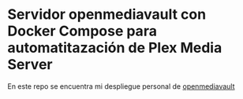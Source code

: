 ﻿# Servidor openmediavault con Docker Compose para automatitazación de Plex Media Server

 En este repo se encuentra mi despliegue personal de [openmediavault](https://www.openmediavault.org/)
